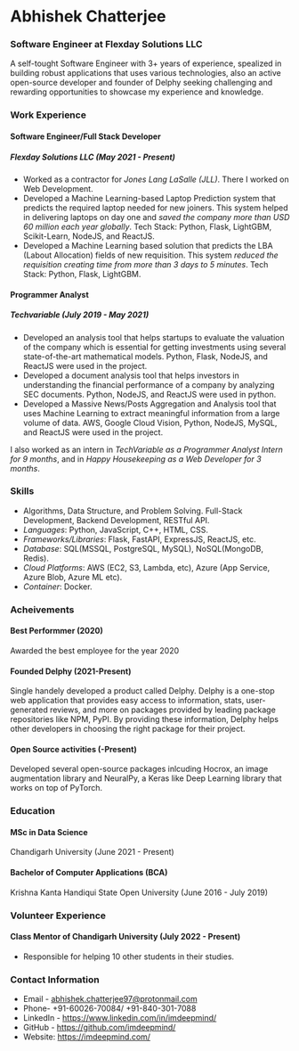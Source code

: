 # Abhishek Chatterjee
### Software Engineer at Flexday Solutions LLC

A self-tought Software Engineer with 3+ years of experience, spealized in building robust applications that uses various technologies, also an active open-source developer and founder of Delphy seeking challenging and rewarding opportunities to showcase my experience and knowledge.

### Work Experience

#### Software Engineer/Full Stack Developer
##### Flexday Solutions LLC  (May 2021 - Present)
- Worked as a contractor for *Jones Lang LaSalle (JLL)*. There I worked on Web Development.
- Developed a Machine Learning-based Laptop Prediction system that predicts the required laptop needed for new joiners. This system helped in delivering laptops on day one and *saved the company more than USD 60 million each year globally*. Tech Stack: Python, Flask, LightGBM, Scikit-Learn, NodeJS, and ReactJS.
- Developed a Machine Learning based solution that predicts the LBA (Labout Allocation) fields of new requisition. This system *reduced the requisition creating time from more than 3 days to 5 minutes*. Tech Stack: Python, Flask, LightGBM.

#### Programmer Analyst
##### Techvariable (July 2019 - May 2021)
- Developed an analysis tool that helps startups to evaluate the valuation of the company which is essential for getting investments using several state-of-the-art mathematical models. Python, Flask, NodeJS, and ReactJS were used in the project.
- Developed a document analysis tool that helps investors in understanding the financial performance of a company by analyzing SEC documents. Python, NodeJS, and ReactJS were used in python.
- Developed a Massive News/Posts Aggregation and Analysis tool that uses Machine Learning to extract meaningful information from a large volume of data. AWS, Google Cloud Vision, Python, NodeJS, MySQL, and ReactJS were used in the project.

I also worked as an intern in *TechVariable as a Programmer Analyst Intern for 9 months*, and in *Happy Housekeeping as a Web Developer for 3 months*.


### Skills 

- Algorithms, Data Structure, and Problem Solving. Full-Stack Development, Backend Development, RESTful API.
- *Languages*: Python, JavaScript, C++, HTML, CSS.
- *Frameworks/Libraries*: Flask, FastAPI, ExpressJS, ReactJS, etc.
- *Database*: SQL(MSSQL, PostgreSQL, MySQL), NoSQL(MongoDB, Redis).
- *Cloud Platforms*: AWS (EC2, S3, Lambda, etc), Azure (App Service, Azure Blob, Azure ML etc).
- *Container*: Docker.

### Acheivements
#### Best Performmer (2020)
Awarded the best employee for the year 2020

#### Founded Delphy (2021-Present)
Single handely developed a product called Delphy. Delphy is a one-stop web application that provides easy access to information, stats, user-generated reviews, and more on packages provided by leading package repositories like NPM, PyPI. By providing these information, Delphy helps other developers in choosing the right package for their project.

#### Open Source activities (-Present)
Developed several open-source packages inlcuding Hocrox, an image augmentation library and NeuralPy, a Keras like Deep Learning library that works on top of PyTorch.

### Education
#### MSc in Data Science
Chandigarh University (June 2021 - Present)

#### Bachelor of Computer Applications (BCA) 	
Krishna Kanta Handiqui State Open University (June 2016 - July 2019)

### Volunteer Experience
#### Class Mentor of Chandigarh University (July 2022 - Present)
 - Responsible for helping 10 other students in their studies.

### Contact Information
- Email - abhishek.chatterjee97@protonmail.com
- Phone- +91-60026-70084/ +91-840-301-7088
- LinkedIn - https://www.linkedin.com/in/imdeepmind/
- GitHub - https://github.com/imdeepmind/
- Website: https://imdeepmind.com/
